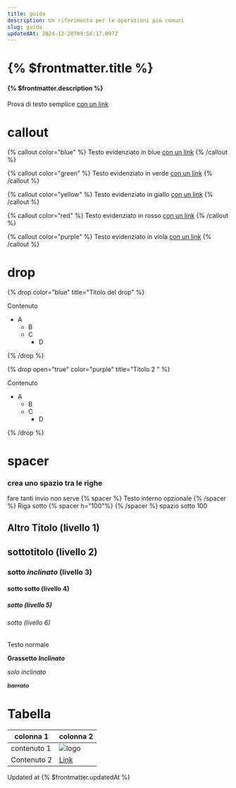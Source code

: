 ```yaml
---
title: guida
description: Un riferimento per le operazioni più comuni
slug: guida
updatedAt: 2024-12-20T09:56:17.097Z
---
```

# {% $frontmatter.title %}

#### {% $frontmatter.description %}

Prova di testo semplice [con un link](/home)

# callout

{% callout color="blue" %}
Testo evidenziato in blue [con un link](/home)
{% /callout %}

{% callout color="green" %}
Testo evidenziato in verde [con un link](/home)
{% /callout %}

{% callout color="yellow" %}
Testo evidenziato in giallo [con un link](/home)
{% /callout %}

{% callout color="red" %}
Testo evidenziato in rosso [con un link](/home)
{% /callout %}

{% callout color="purple" %}
Testo evidenziato in viola [con un link](/home)
{% /callout %}

# drop

{% drop color="blue" title="Titolo del drop"  %}

Contenuto

* A
  * B
  * C
    * D

{% /drop %}

{% drop open="true" color="purple" title="Titolo 2 " %}

Contenuto

* A
  * B
  * C
    * D

{% /drop %}

# spacer

### crea uno spazio tra le righe

fare tanti invio non serve
{% spacer %}
Testo interno opzionale
{% /spacer %}
Riga sotto
{% spacer h="100"%}
{% /spacer %}
spazio sotto 100

## Altro Titolo (livello 1)

## sottotitolo (livello 2)

### **sotto** *inclinato* (livello 3)

#### sotto sotto (livello 4)

##### sotto (livello 5)

###### sotto (livello 6)

Testo normale

**Grassetto** ***Inclinato***

*solo inclinato*

*~~barrato~~*

# Tabella

| colonna 1   | colonna 2                 |
| ----------- | ------------------------- |
| contenuto 1 | ![logo](/assets/logo.png) |
| Contenuto 2 | [Link](/link)             |

Updated at {% $frontmatter.updatedAt %}
